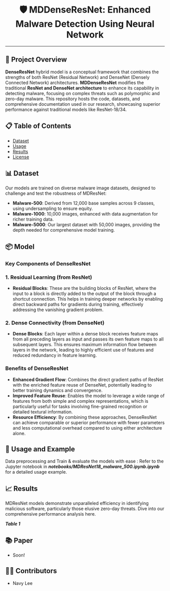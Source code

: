 <div align="center">

# 🛡️ MDDenseResNet: Enhanced Malware Detection Using Neural Network

</div>

---

## 📑 Project Overview

**DenseResNet** hybrid model is a conceptual framework that combines the strengths of both ResNet (Residual Network) and DenseNet (Densely Connected Network) architectures.  **MDDenseResNet** modifies the traditional **ResNet and DenseNet architecture** to enhance its capability in detecting malware, focusing on complex threats such as polymorphic and zero-day malware. This repository hosts the code, datasets, and comprehensive documentation used in our research, showcasing superior performance against traditional models like ResNet-18/34.



## 📋 Table of Contents

- [Dataset](#Dataset)
- [Usage](#Usage)
- [Results](#Results)
- [License](#License)

## 📊 Dataset

Our models are trained on diverse malware image datasets, designed to challenge and test the robustness of MDResNet:

- **Malware-500**: Derived from 12,000 base samples across 9 classes, using undersampling to ensure equity.
- **Malware-1000**: 10,000 images, enhanced with data augmentation for richer training data.
- **Malware-5000**: Our largest dataset with 50,000 images, providing the depth needed for comprehensive model training.

## 📦 Model 
### Key Components of DenseResNet
### 1. Residual Learning (from ResNet)
- **Residual Blocks**: These are the building blocks of ResNet, where the input to a block is directly added to the output of the block through a shortcut connection. This helps in training deeper networks by enabling direct backward paths for gradients during training, effectively addressing the vanishing gradient problem.
### 2. Dense Connectivity (from DenseNet)
- **Dense Blocks**: Each layer within a dense block receives feature maps from all preceding layers as input and passes its own feature maps to all subsequent layers. This ensures maximum information flow between layers in the network, leading to highly efficient use of features and reduced redundancy in feature learning.

### Benefits of DenseResNet
- **Enhanced Gradient Flow**: Combines the direct gradient paths of ResNet with the enriched feature reuse of DenseNet, potentially leading to better training dynamics and convergence.
- **Improved Feature Reuse**: Enables the model to leverage a wide range of features from both simple and complex representations, which is particularly useful for tasks involving fine-grained recognition or detailed textural information.
- **Resource Efficiency**: By combining these approaches, DenseResNet can achieve comparable or superior performance with fewer parameters and less computational overhead compared to using either architecture alone.

## 🚀 Usage and Example
Data preprocessing and Train & evaluate the models with ease :
Refer to the Jupyter notebook in ***notebooks/MDResNet18_malware_500.ipynb.ipynb*** for a detailed usage example.

## 📈 Results

MDResNet models demonstrate unparalleled efficiency in identifying malicious software, particularly those elusive zero-day threats. Dive into our comprehensive performance analysis here.

***Table 1***

## 📚 Paper

- Soon!

## 👨‍💻 Contributors
- Navy Lee
